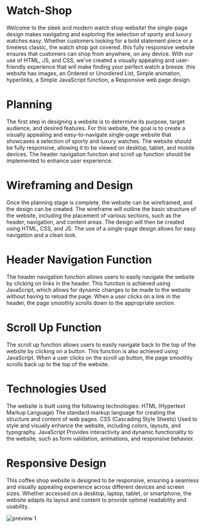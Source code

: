 # Watch-Shop
Welcome to the sleek and modern watch shop website! the single-page design makes navigating and exploring the selection of sporty and luxury watches easy. Whether customers looking for a bold statement piece or a timeless classic, the watch shop got covered. this fully responsive website ensures that customers can shop from anywhere, on any device. With our use of HTML, JS, and CSS, we've created a visually appealing and user-friendly experience that will make finding your perfect watch a breeze.
this website has images, an Ordered or Unordered List, Simple animation, hyperlinks, a Simple JavaScript function, a Responsive web page design.

# Planning
The first step in designing a website is to determine its purpose, target audience, and desired features. For this website, the goal is to create a visually appealing and easy-to-navigate single-page website that showcases a selection of sporty and luxury watches. The website should be fully responsive, allowing it to be viewed on desktop, tablet, and mobile devices. The header navigation function and scroll up function should be implemented to enhance user experience.

# Wireframing and Design
Once the planning stage is complete, the website can be wireframed, and the design can be created. The wireframe will outline the basic structure of the website, including the placement of various sections, such as the header, navigation, and content areas. The design will then be created using HTML, CSS, and JS. The use of a single-page design allows for easy navigation and a clean look.

# Header Navigation Function 
The header navigation function allows users to easily navigate the website by clicking on links in the header. This function is achieved using JavaScript, which allows for dynamic changes to be made to the website without having to reload the page. When a user clicks on a link in the header, the page smoothly scrolls down to the appropriate section.

# Scroll Up Function
The scroll up function allows users to easily navigate back to the top of the website by clicking on a button. This function is also achieved using JavaScript. When a user clicks on the scroll up button, the page smoothly scrolls back up to the top of the website.

# Technologies Used
The website is built using the following technologies:
HTML (Hypertext Markup Language) The standard markup language for creating the structure and content of web pages.
CSS (Cascading Style Sheets) Used to style and visually enhance the website, including colors, layouts, and typography.
JavaScript Provides interactivity and dynamic functionality to the website, such as form validation, animations, and responsive behavior.

# Responsive Design
This coffee shop website is designed to be responsive, ensuring a seamless and visually appealing experience across different devices and screen sizes. Whether accessed on a desktop, laptop, tablet, or smartphone, the website adapts its layout and content to provide optimal readability and usability.


![preview 1](https://github.com/yehanshash/Watch-Shop/assets/109692975/0b85cd2d-a951-4085-8c89-c0de5b62cc79)
